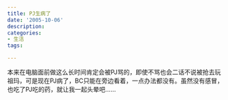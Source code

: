 ```yaml
---
title: PJ生病了
date: '2005-10-06'
description:
categories:
- 生活
tags:

---
```

本来在电脑面前做这么长时间肯定会被PJ骂的，即使不骂也会二话不说被抢去玩祖玛，可是现在PJ病了，BC只能在旁边看着，一点办法都没有。虽然没有感冒，也吃了PJ吃的药，就让我一起头晕吧……